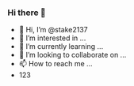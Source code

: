 ### Hi there 👋
- 👋 Hi, I’m @stake2137
- 👀 I’m interested in ...
- 🌱 I’m currently learning ...
- 💞️ I’m looking to collaborate on ...
- 📫 How to reach me ...
- 123
<!--
**Themanhdh/themanhdh** is a ✨ _special_ ✨ repository because its `README.md` (this file) appears on your GitHub profile.



